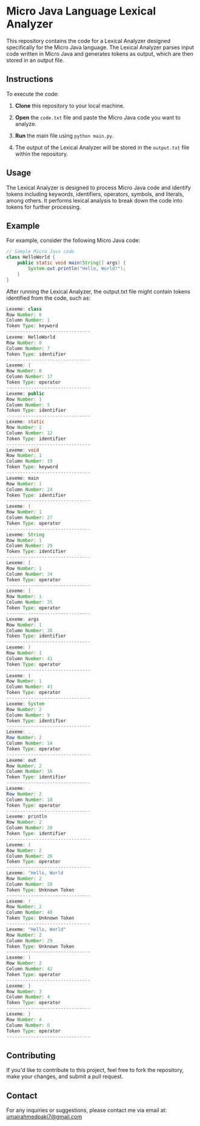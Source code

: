 # Micro Java Language Lexical Analyzer

This repository contains the code for a Lexical Analyzer designed specifically for the Micro Java language. The Lexical Analyzer parses input code written in Micro Java and generates tokens as output, which are then stored in an output file.

## Instructions

To execute the code:

1. **Clone** this repository to your local machine.
   
2. **Open** the `code.txt` file and paste the Micro Java code you want to analyze.

3. **Run** the main file using `python main.py`.

4. The output of the Lexical Analyzer will be stored in the `output.txt` file within the repository.

## Usage

The Lexical Analyzer is designed to process Micro Java code and identify tokens including keywords, identifiers, operators, symbols, and literals, among others. It performs lexical analysis to break down the code into tokens for further processing.

## Example

For example, consider the following Micro Java code:

```java
// Sample Micro Java code
class HelloWorld {
    public static void main(String[] args) {
        System.out.println("Hello, World!");
    }
}
````


After running the Lexical Analyzer, the output.txt file might contain tokens identified from the code, such as:
```java
Lexeme: class
Row Number: 0
Column Number: 1
Token Type: keyword
-------------------------------
Lexeme: HelloWorld
Row Number: 0
Column Number: 7
Token Type: identifier
-------------------------------
Lexeme: {
Row Number: 0
Column Number: 17
Token Type: operator
-------------------------------
Lexeme: public
Row Number: 1
Column Number: 5
Token Type: identifier
-------------------------------
Lexeme: static
Row Number: 1
Column Number: 12
Token Type: identifier
-------------------------------
Lexeme: void
Row Number: 1
Column Number: 19
Token Type: keyword
-------------------------------
Lexeme: main
Row Number: 1
Column Number: 24
Token Type: identifier
-------------------------------
Lexeme: (
Row Number: 1
Column Number: 27
Token Type: operator
-------------------------------
Lexeme: String
Row Number: 1
Column Number: 29
Token Type: identifier
-------------------------------
Lexeme: [
Row Number: 1
Column Number: 34
Token Type: operator
-------------------------------
Lexeme: ]
Row Number: 1
Column Number: 35
Token Type: operator
-------------------------------
Lexeme: args
Row Number: 1
Column Number: 38
Token Type: identifier
-------------------------------
Lexeme: )
Row Number: 1
Column Number: 41
Token Type: operator
-------------------------------
Lexeme: {
Row Number: 1
Column Number: 43
Token Type: operator
-------------------------------
Lexeme: System
Row Number: 2
Column Number: 9
Token Type: identifier
-------------------------------
Lexeme: .
Row Number: 2
Column Number: 14
Token Type: operator
-------------------------------
Lexeme: out
Row Number: 2
Column Number: 16
Token Type: identifier
-------------------------------
Lexeme: .
Row Number: 2
Column Number: 18
Token Type: operator
-------------------------------
Lexeme: println
Row Number: 2
Column Number: 20
Token Type: identifier
-------------------------------
Lexeme: (
Row Number: 2
Column Number: 26
Token Type: operator
-------------------------------
Lexeme: "Hello, World
Row Number: 2
Column Number: 28
Token Type: Unknown Token
-------------------------------
Lexeme: !
Row Number: 2
Column Number: 40
Token Type: Unknown Token
-------------------------------
Lexeme: "Hello, World"
Row Number: 2
Column Number: 29
Token Type: Unknown Token
-------------------------------
Lexeme: )
Row Number: 2
Column Number: 42
Token Type: operator
-------------------------------
Lexeme: }
Row Number: 3
Column Number: 4
Token Type: operator
-------------------------------
Lexeme: }
Row Number: 4
Column Number: 0
Token Type: operator
-------------------------------
````


## Contributing
If you'd like to contribute to this project, feel free to fork the repository, make your changes, and submit a pull request.

## Contact
For any inquiries or suggestions, please contact me via email at: umairahmedpaki7@gmail.com 
